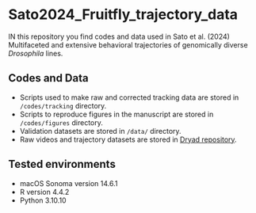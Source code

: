 # Sato2024_Fruitfly_trajectory_data
IN this repository you find codes and data used in Sato et al. (2024) Multifaceted and extensive behavioral trajectories of genomically diverse _Drosophila_ lines.

## Codes and Data
- Scripts used to make raw and corrected tracking data are stored in `/codes/tracking` directory. 
- Scripts to reproduce figures in the manuscript are stored in `/codes/figures` directory. 
- Validation datasets are stored in `/data/` directory. 
- Raw videos and trajectory datasets are stored in [Dryad repository](https://doi.org/10.5061/dryad.ttdz08m60).

## Tested environments
- macOS Sonoma version 14.6.1
- R version 4.4.2
- Python 3.10.10